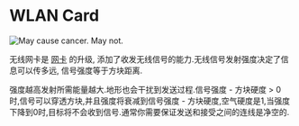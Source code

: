 # WLAN Card

![May cause cancer. May not.](oredict:oc:wlanCard2)

无线网卡是 [网卡](lanCard.md) 的升级, 添加了收发无线信号的能力.无线信号发射强度决定了信息可以传多远, 信号强度等于方块距离.

强度越高发射所需能量越大.地形也会干扰到发送过程.信号强度 - 方块硬度 > 0 时,信号可以穿透方块,并且强度将衰减到信号强度 - 方块硬度,空气硬度是1,当强度下降到0时,目标将不会收到信号.通常你需要保证发送和接受之间的连线是净空的.